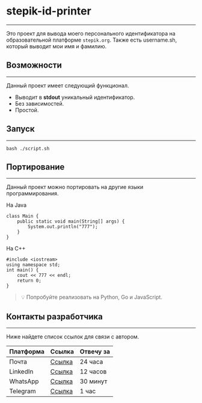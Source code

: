 # stepik-id-printer

***

Это проект для вывода моего персонального идентификатора на образовательной платформе `stepik.org`.
Также есть username.sh, который выводит мои имя и фамилию.

## Возможности 

***

Данный проект имеет следующий функционал.

- Выводит в **stdout** уникальный идентификатор.
- Без зависимостей.
- Простой.

## Запуск

***

```
bash ./script.sh
```

## Портирование

***

Данный проект можно портировать на другие языки программирования.

На Java
```
class Main {
    public static void main(String[] args) {
        System.out.println("777");
    }
}
```

На C++

```
#include <iostream>
using namespace std;
int main() {
    cout << 777 << endl;
    return 0;
}
```

> :bulb: Попробуйте реализовать на Python, Go и JavaScript.
## Контакты разработчика
***

Ниже найдете список ссылок для связи с автором.

| **Платформа** | Ссылка                           | Отвечу за |
|---------------|----------------------------------|-----------|
 | Почта         | [Ссылка](https://ssylka.com) | 24 часа   |
 | LinkedIn      | [Ссылка](https://ssylka.com) | 12 часов  |
 | WhatsApp      | [Ссылка](https://ssylka.com) | 30 минут  |
 | Telegram      | [Ссылка](https://ssylka.com) | 1 час     |